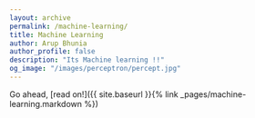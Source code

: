 ```yaml
---
layout: archive
permalink: /machine-learning/
title: Machine Learning
author: Arup Bhunia
author_profile: false
description: "Its Machine learning !!"
og_image: "/images/perceptron/percept.jpg"
---
```


Go ahead, [read on!]({{ site.baseurl }}{% link _pages/machine-learning.markdown %})